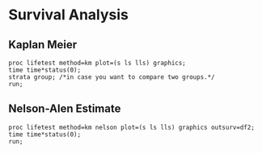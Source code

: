 # Survival Analysis

## Kaplan Meier
```sas
proc lifetest method=km plot=(s ls lls) graphics;
time time*status(0);
strata group; /*in case you want to compare two groups.*/
run;
```

## Nelson-Alen Estimate
```sas
proc lifetest method=km nelson plot=(s ls lls) graphics outsurv=df2;
time time*status(0);
run;
```
